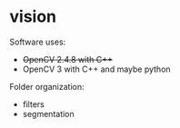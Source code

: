 # vision

Software uses:
- ~~OpenCV 2.4.8 with C++~~
- OpenCV 3 with C++ and maybe python

Folder organization:
- filters
- segmentation

